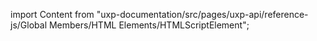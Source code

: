 
import Content from "uxp-documentation/src/pages/uxp-api/reference-js/Global Members/HTML Elements/HTMLScriptElement";

<Content query="product=xd"/>
